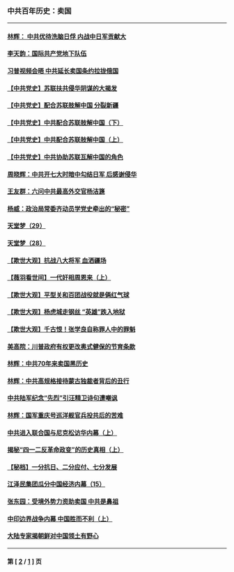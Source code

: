 ### 中共百年历史：卖国
---
#### [林辉： 中共优待洗脑日俘 内战中日军贡献大](../../pages/nf1176117/n13624644.md?06050430) 
#### [李天韵：国际共产党地下队伍](../../pages/nf1176117/n13611808.md?06050430) 
#### [习普视频会晤 中共延长卖国条约拉拢俄国](../../pages/nf1176117/n13060971.md?06050430) 
#### [【中共党史】苏联扶共侵华阴谋的大揭发](../../pages/nf1176117/n13056050.md?06050430) 
#### [【中共党史】配合苏联肢解中国 分裂新疆](../../pages/nf1176117/n13040700.md?06050430) 
#### [【中共党史】中共配合苏联肢解中国（下）](../../pages/nf1176117/n13035660.md?06050430) 
#### [【中共党史】中共配合苏联肢解中国（上）](../../pages/nf1176117/n13030262.md?06050430) 
#### [【中共党史】中共协助苏联瓦解中国的角色](../../pages/nf1176117/n13018109.md?06050430) 
#### [周晓辉：中共开七大时暗中勾结日军 后感谢侵华](../../pages/nf1176117/n12921960.md?06050430) 
#### [王友群：六问中共最高外交官杨洁篪](../../pages/nf1176117/n12836495.md?06050430) 
#### [杨威：政治局常委齐动员学党史牵出的“秘密”](../../pages/nf1176117/n12764642.md?06050430) 
#### [天堂梦（29）](../../pages/nf1176117/n12408465.md?06050430) 
#### [天堂梦（28）](../../pages/nf1176117/n12408309.md?06050430) 
#### [【欺世大观】抗战八大将军 血洒疆场](../../pages/nf1176117/n12357044.md?06050430) 
#### [【薇羽看世间】一代奸相周恩来（上）](../../pages/nf1176117/n12401109.md?06050430) 
#### [【欺世大观】平型关和百团战役就是俩红气球](../../pages/nf1176117/n12359157.md?06050430) 
#### [【欺世大观】杨虎城走钢丝 “英雄”跌入地狱](../../pages/nf1176117/n12358840.md?06050430) 
#### [【欺世大观】千古恨！张学良自称罪人中的罪魁](../../pages/nf1176117/n12358629.md?06050430) 
#### [美高院：川普政府有权更改奥式健保的节育条款](../../pages/nf1176117/n12242171.md?06050430) 
#### [林辉：中共70年来卖国黑历史](../../pages/nf1176117/n11552181.md?06050430) 
#### [林辉：中共高规格接待蒙古独裁者背后的丑行](../../pages/nf1176117/n11225005.md?06050430) 
#### [中共陆军纪念“先烈”引汪精卫诗句遭嘲讽](../../pages/nf1176117/n11153345.md?06050430) 
#### [林辉：国军重庆号巡洋舰官兵投共后的苦难](../../pages/nf1176117/n10997801.md?06050430) 
#### [中共进入联合国与尼克松访华内幕（上）](../../pages/nf1176117/n10138788.md?06050430) 
#### [揭秘“四一二反革命政变”的历史真相（上）](../../pages/nf1176117/n9996650.md?06050430) 
#### [【秘档】一分抗日、二分应付、七分发展](../../pages/nf1176117/n9331484.md?06050430) 
#### [江泽民集团瓜分中国经济内幕（15）](../../pages/nf1176117/n9268584.md?06050430) 
#### [张东园：受境外势力资助卖国 中共是鼻祖](../../pages/nf1176117/n9272480.md?06050430) 
#### [中印边界战争内幕 中国胜而不利（上）](../../pages/nf1176117/n9252458.md?06050430) 
#### [大陆专家揭朝鲜对中国领土有野心](../../pages/nf1176117/n9074056.md?06050430) 

---
#### 第 [ [2](./2.md?06050430) / [1](./1.md?06050430) ] 页
